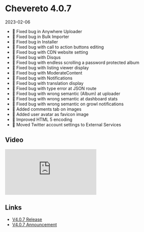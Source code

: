 # Chevereto 4.0.7

2023-02-06

- 🐞 Fixed bug in Anywhere Uploader
- 🐞 Fixed bug in Bulk Importer
- 🐞 Fixed bug in Installer
- 🐞 Fixed bug with call to action buttons editing
- 🐞 Fixed bug with CDN website setting
- 🐞 Fixed bug with Disqus
- 🐞 Fixed bug with endless scrolling a password protected album
- 🐞 Fixed bug with listing viewer display
- 🐞 Fixed bug with ModerateContent
- 🐞 Fixed bug with Notifications
- 🐞 Fixed bug with translation display
- 🐞 Fixed bug with type error at JSON route
- 🐞 Fixed bug with wrong semantic (Album) at uploader
- 🐞 Fixed bug with wrong semantic at dashboard stats
- 🐞 Fixed bug with wrong semantic on growl notifications
- 💅 Added comments tab on images
- 💅 Added user avatar as favicon image
- 💅 Improved HTML 5 encoding
- 💅 Moved Twitter account settings to External Services

## Video

<div class="embed-responsive embed-responsive-16by9">
  <iframe class="embed-responsive-item m-0" src="https://www.youtube.com/embed/ClF4uCbYKdA" frameborder="0" allow="accelerometer; autoplay; clipboard-write; encrypted-media; gyroscope; picture-in-picture" allowfullscreen></iframe>
</div>

## Links

- [V4.0.7 Release](https://chevereto.com/community/threads/chevereto-v4-0-7.14954/)
- [V4.0.7 Announcement](https://chevereto.com/community/threads/chevereto-v4-0-7.14913/)
